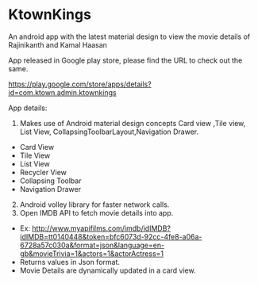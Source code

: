 # KtownKings
An android app with the latest material design to view the movie details of Rajinikanth and Kamal Haasan

App released in Google play store, please find the URL to check out the same.

https://play.google.com/store/apps/details?id=com.ktown.admin.ktownkings

App details:
1. Makes use of Android material design concepts Card view ,Tile view, List View, CollapsingToolbarLayout,Navigation Drawer.
- Card View
- Tile View
- List View
- Recycler View
- Collapsing Toolbar
- Navigation Drawer

2. Android volley library for faster network calls.
3. Open IMDB API to fetch movie details into app.
- Ex: http://www.myapifilms.com/imdb/idIMDB?idIMDB=tt0140448&token=bfc6073d-92cc-4fe8-a06a-6728a57c030a&format=json&language=en-gb&movieTrivia=1&actors=1&actorActress=1
- Returns values in Json format.
- Movie Details are dynamically updated in a card view.

